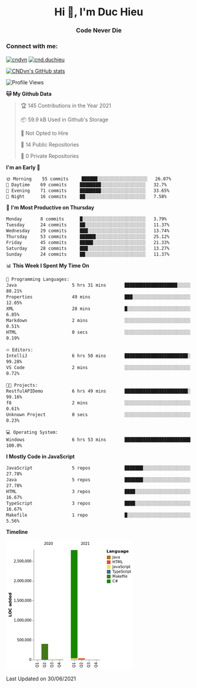 <h1 align="center">Hi 👋, I'm Duc Hieu</h1>
<h3 align="center">Code Never Die</h3>

<h3 align="left">Connect with me:</h3>
<p align="left">
<a href="https://linkedin.com/in/cndvn" target="blank"><img align="center" src="https://img.shields.io/badge/LinkedIn-0077B5?style=for-the-badge&logo=linkedin&logoColor=white" alt="cndvn"/></a>
<a href="https://fb.com/cnd.duchieu" target="blank"><img align="center" src="https://img.shields.io/badge/Facebook-1877F2?style=for-the-badge&logo=facebook&logoColor=white" alt="cnd.duchieu"/></a>
</p>

[![CNDvn's GitHub stats](https://github-readme-stats.vercel.app/api?username=cndvn)](https://github.com/anuraghazra/github-readme-stats)

<!--START_SECTION:waka-->
![Profile Views](http://img.shields.io/badge/Profile%20Views-0-blue)

**🐱 My Github Data** 

> 🏆 145 Contributions in the Year 2021
 > 
> 📦 59.9 kB Used in Github's Storage 
 > 
> 🚫 Not Opted to Hire
 > 
> 📜 14 Public Repositories 
 > 
> 🔑 0 Private Repositories  
 > 
**I'm an Early 🐤** 

```text
🌞 Morning    55 commits     ██████░░░░░░░░░░░░░░░░░░░   26.07% 
🌆 Daytime    69 commits     ████████░░░░░░░░░░░░░░░░░   32.7% 
🌃 Evening    71 commits     ████████░░░░░░░░░░░░░░░░░   33.65% 
🌙 Night      16 commits     ██░░░░░░░░░░░░░░░░░░░░░░░   7.58%

```
📅 **I'm Most Productive on Thursday** 

```text
Monday       8 commits      █░░░░░░░░░░░░░░░░░░░░░░░░   3.79% 
Tuesday      24 commits     ██░░░░░░░░░░░░░░░░░░░░░░░   11.37% 
Wednesday    29 commits     ███░░░░░░░░░░░░░░░░░░░░░░   13.74% 
Thursday     53 commits     ██████░░░░░░░░░░░░░░░░░░░   25.12% 
Friday       45 commits     █████░░░░░░░░░░░░░░░░░░░░   21.33% 
Saturday     28 commits     ███░░░░░░░░░░░░░░░░░░░░░░   13.27% 
Sunday       24 commits     ██░░░░░░░░░░░░░░░░░░░░░░░   11.37%

```


📊 **This Week I Spent My Time On** 

```text
💬 Programming Languages: 
Java                     5 hrs 31 mins       ████████████████████░░░░░   80.21% 
Properties               49 mins             ███░░░░░░░░░░░░░░░░░░░░░░   12.05% 
XML                      28 mins             █░░░░░░░░░░░░░░░░░░░░░░░░   6.85% 
Markdown                 2 mins              ░░░░░░░░░░░░░░░░░░░░░░░░░   0.51% 
HTML                     0 secs              ░░░░░░░░░░░░░░░░░░░░░░░░░   0.19%

🔥 Editors: 
IntelliJ                 6 hrs 50 mins       ████████████████████████░   99.28% 
VS Code                  2 mins              ░░░░░░░░░░░░░░░░░░░░░░░░░   0.72%

🐱‍💻 Projects: 
RestfulAPIDemo           6 hrs 49 mins       ████████████████████████░   99.16% 
f8                       2 mins              ░░░░░░░░░░░░░░░░░░░░░░░░░   0.61% 
Unknown Project          0 secs              ░░░░░░░░░░░░░░░░░░░░░░░░░   0.23%

💻 Operating System: 
Windows                  6 hrs 53 mins       █████████████████████████   100.0%

```

**I Mostly Code in JavaScript** 

```text
JavaScript               5 repos             ███████░░░░░░░░░░░░░░░░░░   27.78% 
Java                     5 repos             ███████░░░░░░░░░░░░░░░░░░   27.78% 
HTML                     3 repos             ████░░░░░░░░░░░░░░░░░░░░░   16.67% 
TypeScript               3 repos             ████░░░░░░░░░░░░░░░░░░░░░   16.67% 
Makefile                 1 repo              █░░░░░░░░░░░░░░░░░░░░░░░░   5.56%

```


**Timeline**

![Chart not found](https://raw.githubusercontent.com/CNDvn/CNDvn/main/charts/bar_graph.png) 


 Last Updated on 30/06/2021
<!--END_SECTION:waka-->
